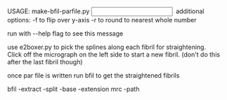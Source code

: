 USAGE: make-bfil-parfile.py <input box file> <image file> <options>
additional options:
 -f	to flip over y-axis
 -r	to round to nearest whole number
 
run with --help flag to see this message

use e2boxer.py to pick the splines along each fibril for straightening.  
Click off the micrograph on the left side to start a new fibril.
(don't do this after the last fibril though)

once par file is written run bfil to get the straightened fibrils

bfil -extract <box width> -split -base <name> -extension mrc -path <where to write images> <par file> 
